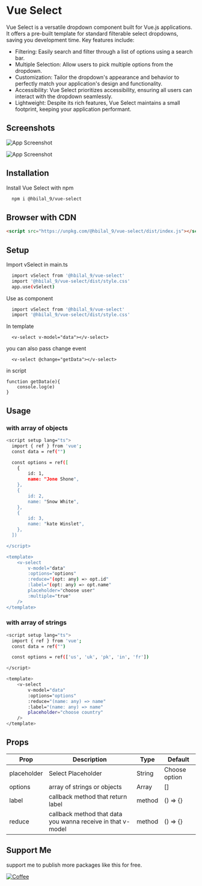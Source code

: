 # Vue Select

Vue Select is a versatile dropdown component built for Vue.js applications. It offers a pre-built template for standard filterable select dropdowns, saving you development time. Key features include:

- Filtering: Easily search and filter through a list of options using a search bar.
- Multiple Selection: Allow users to pick multiple options from the dropdown.
- Customization: Tailor the dropdown's appearance and behavior to perfectly match your application's design and functionality.
- Accessibility: Vue Select prioritizes accessibility, ensuring all users can interact with the dropdown seamlessly.
- Lightweight: Despite its rich features, Vue Select maintains a small footprint, keeping your application performant.

## Screenshots

![App Screenshot](https://i.postimg.cc/WpDfRhw8/Screenshot-2024-05-28-at-1-58-09-PM.png)

![App Screenshot](https://i.postimg.cc/SKTV3hXH/Screen-Recording2024-05-28at1-55-11-PM-ezgif-com-video-to-gif-converter.gif)

## Installation

Install Vue Select with npm

```bash
  npm i @hbilal_9/vue-select
```

## Browser with CDN

```html
<script src="https://unpkg.com/@hbilal_9/vue-select/dist/index.js"></script>
```
    
## Setup

Import vSelect in main.ts

```bash
  import vSelect from '@hbilal_9/vue-select'
  import '@hbilal_9/vue-select/dist/style.css'
  app.use(vSelect)
```

Use as component

```bash
  import vSelect from '@hbilal_9/vue-select'
  import '@hbilal_9/vue-select/dist/style.css'
```
In template

```
  <v-select v-model="data"></v-select>
```
you can also pass change event
```
  <v-select @change="getData"></v-select>
```
in script

```
function getData(e){
    console.log(e)
}
```

##  Usage
### with array of objects
```bash
<script setup lang="ts">
  import { ref } from 'vue';
  const data = ref("")

  const options = ref([
	{
		id: 1,
		name: "Jone Shone",
	},
	{
		id: 2,
		name: "Snow White",
	},
	{
		id: 3,
		name: "kate Winslet",
	},
  ])

</script>

<template>
    <v-select
		v-model="data"
		:options="options"
		:reduce="(opt: any) => opt.id"
		:label="(opt: any) => opt.name"
		placeholder="choose user"
		:multiple="true"
	/>
</template>

```

### with array of strings
```bash
<script setup lang="ts">
  import { ref } from 'vue';
  const data = ref("")

  const options = ref(['us', 'uk', 'pk', 'in', 'fr'])

</script>

<template>
    <v-select
		v-model="data"
		:options="options"
		:reduce="(name: any) => name"
		:label="(name: any) => name"
		placeholder="choose country"
	/>
</template>

```

## Props

| Prop          | Description                                                                                       | Type             | Default |
| ------------- | ------------------------------------------------------------------------------------------------- | ---------------- | ------- |
| placeholder      | Select Placeholder                                | String | Choose option      |
| options     | array of strings or objects                                                        | Array           | [] |
| label     | callback method that return label                                                        | method           | () => {} |
| reduce     |callback method that data you wanna receive in that v-model                                                  | method           | () => {} |

 

## Support Me
support me to publish more packages like this for free.

[![Coffee](https://img.shields.io/badge/Coffee-Buy%20me%20a%20coffee-yellow)](https://www.buymeacoffee.com/hbilal)